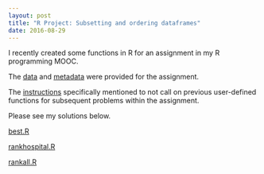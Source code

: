 ```yaml
---
layout: post
title: "R Project: Subsetting and ordering dataframes"
date: 2016-08-29
---
```

I recently created some functions in R for an assignment in my R programming MOOC.

The [data](https://github.com/kairstenfay/kairstenfay.github.io/blob/master/_posts/R-projects/outcome-of-care-measures.csv) and [metadata](https://github.com/kairstenfay/kairstenfay.github.io/blob/master/_posts/R-projects/hospital-data.csv) were provided for the assignment.

The [instructions](https://d18ky98rnyall9.cloudfront.net/_775189147d7b89d66333adf6d920b52d_ProgAssignment3v2.pdf?Expires=1472601600&Signature=Ej9oxxKUtqUagj-Rh-Gr52GTxJxWN5ScABHTUksesnxVavAi~~qqPo37JNAkE6PZeHAZhKJwSF1kVpogrEOshIrx9uxoOBc7VNeyNGi1WuTlHmLgJoqZf0vp~MInMBkmmydL7HnWRXAuYJitqcmZcmkB7Cba8UIgcRjYJHLwzbE_&Key-Pair-Id=APKAJLTNE6QMUY6HBC5A) specifically mentioned to not call on previous user-defined functions for subsequent problems within the assignment.

Please see my solutions below.

[best.R](https://github.com/kairstenfay/kairstenfay.github.io/blob/master/_posts/R-projects/best.R)

[rankhospital.R](https://github.com/kairstenfay/kairstenfay.github.io/blob/master/_posts/R-projects/rankhospital.R)

[rankall.R](https://github.com/kairstenfay/kairstenfay.github.io/blob/master/_posts/R-projects/rankall.R)

 
